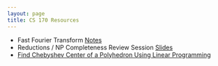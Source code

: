 ```yaml
---
layout: page
title: CS 170 Resources
---
```


- Fast Fourier Transform [Notes](files/cs170/FFT_Notes.pdf)
- Reductions / NP Completeness Review Session [Slides](files/cs170/Reductions.pdf)
- [Find Chebyshev Center of a Polyhedron Using Linear Programming](files/cs170/ChebyshevCenterLP.pdf)